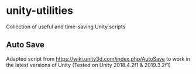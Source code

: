# unity-utilities
Collection of useful and time-saving Unity scripts

## Auto Save

Adapted script from https://wiki.unity3d.com/index.php/AutoSave to work in the latest versions of Unity (Tested on Unity 2018.4.2f1 & 2019.3.2f1)